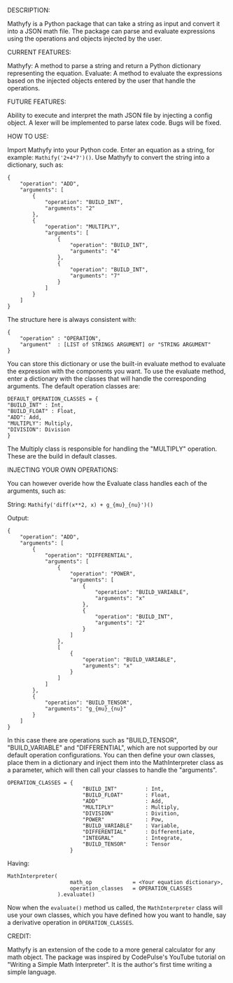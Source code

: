 DESCRIPTION:

Mathyfy is a Python package that can take a string as input and convert it into a JSON math file. The package can parse and evaluate expressions using the operations and objects injected by the user.

CURRENT FEATURES:

Mathyfy: A method to parse a string and return a Python dictionary representing the equation.
Evaluate: A method to evaluate the expressions based on the injected objects entered by the user that handle the operations.

FUTURE FEATURES:

Ability to execute and interpret the math JSON file by injecting a config object.
A lexer will be implemented to parse latex code.
Bugs will be fixed.

HOW TO USE:

Import Mathyfy into your Python code.
Enter an equation as a string, for example: `Mathify('2+4*7')()`.
Use Mathyfy to convert the string into a dictionary, such as:
```
{
    "operation": "ADD",
    "arguments": [
        {
            "operation": "BUILD_INT",
            "arguments": "2"
        },
        {
            "operation": "MULTIPLY",
            "arguments": [
                {
                    "operation": "BUILD_INT",
                    "arguments": "4"
                },
                {
                    "operation": "BUILD_INT",
                    "arguments": "7"
                }
            ]
        }
    ]
}
```
The structure here is always consistent with:
```
{
    "operation" : "OPERATION",
    "argument"  : [LIST of STRINGS ARGUMENT] or "STRING ARGUMENT"
}
```
You can store this dictionary or use the built-in evaluate method to evaluate the expression with the components you want.
To use the evaluate method, enter a dictionary with the classes that will handle the corresponding arguments. The default operation classes are:
```
DEFAULT_OPERATION_CLASSES = {
"BUILD_INT" : Int,
"BUILD_FLOAT" : Float,
"ADD": Add,
"MULTIPLY": Multiply,
"DIVISION": Division
}
```
The Multiply class is responsible for handling the "MULTIPLY" operation. These are the build in default classes. 

INJECTING YOUR OWN OPERATIONS:

You can however overide how the Evaluate class handles each of the arguments, such as:

String: 
```Mathify('diff(x**2, x) + g_{mu}_{nu}')()```

Output:
```
{
    "operation": "ADD",
    "arguments": [
        {
            "operation": "DIFFERENTIAL",
            "arguments": [
                {
                    "operation": "POWER",
                    "arguments": [
                        {
                            "operation": "BUILD_VARIABLE",
                            "arguments": "x"
                        },
                        {
                            "operation": "BUILD_INT",
                            "arguments": "2"
                        }
                    ]
                },
                [
                    {
                        "operation": "BUILD_VARIABLE",
                        "arguments": "x"
                    }
                ]
            ]
        },
        {
            "operation": "BUILD_TENSOR",
            "arguments": "g_{mu}_{nu}"
        }
    ]
}
```
In this case there are operations such as "BUILD_TENSOR", "BUILD_VARIABLE" and  "DIFFERENTIAL", which are not supported by our default operation configurations. You can then define your own classes, place them in a dictionary and inject them into the MathInterpreter class as a parameter, which will then call your classes to handle the "arguments". 

```
OPERATION_CLASSES = {
                        "BUILD_INT"         : Int,
                        "BUILD_FLOAT"       : Float,
                        "ADD"               : Add,
                        "MULTIPLY"          : Multiply,
                        "DIVISION"          : Divition,
                        "POWER"             : Pow,
                        "BUILD_VARIABLE"    : Variable,
                        "DIFFERENTIAL"      : Differentiate,
                        "INTEGRAL"          : Integrate,
                        "BUILD_TENSOR"      : Tensor
                    }
```

Having:

```
MathInterpreter(
                    math_op             = <Your equation dictionary>, 
                    operation_classes   = OPERATION_CLASSES
                ).evaluate()
```

Now when the `evaluate()` method us called, the `MathInterpreter` class will use your own classes, which you have defined how you want to handle, say a derivative operation in `OPERATION_CLASSES`.

CREDIT:

Mathyfy is an extension of the code to a more general calculator for any math object. The package was inspired by CodePulse's YouTube tutorial on "Writing a Simple Math Interpreter". It is the author's first time writing a simple language.
